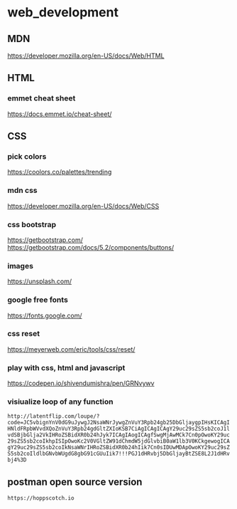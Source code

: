 # web_development

## MDN

https://developer.mozilla.org/en-US/docs/Web/HTML

## HTML

### emmet cheat sheet

https://docs.emmet.io/cheat-sheet/

## CSS

### pick colors

https://coolors.co/palettes/trending

### mdn css

https://developer.mozilla.org/en-US/docs/Web/CSS

### css bootstrap

https://getbootstrap.com/
https://getbootstrap.com/docs/5.2/components/buttons/

### images

https://unsplash.com/

### google free fonts

https://fonts.google.com/

### css reset

https://meyerweb.com/eric/tools/css/reset/

### play with css, html and javascript

https://codepen.io/shivendumishra/pen/GRNvywv

### visiualize loop of any function

`http://latentflip.com/loupe/?code=JC5vbignYnV0dG9uJywgJ2NsaWNrJywgZnVuY3Rpb24gb25DbGljaygpIHsKICAgIHNldFRpbWVvdXQoZnVuY3Rpb24gdGltZXIoKSB7CiAgICAgICAgY29uc29sZS5sb2coJ1lvdSBjbGlja2VkIHRoZSBidXR0b24hJyk7ICAgIAogICAgfSwgMjAwMCk7Cn0pOwoKY29uc29sZS5sb2coIkhpISIpOwoKc2V0VGltZW91dChmdW5jdGlvbiB0aW1lb3V0KCkgewogICAgY29uc29sZS5sb2coIkNsaWNrIHRoZSBidXR0b24hIik7Cn0sIDUwMDApOwoKY29uc29sZS5sb2coIldlbGNvbWUgdG8gbG91cGUuIik7!!!PGJ1dHRvbj5DbGljayBtZSE8L2J1dHRvbj4%3D`

## postman open source version

`https://hoppscotch.io`
